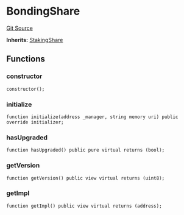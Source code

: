 # BondingShare
[Git Source](https://github.com/ubiquity/ubiquity-dollar/blob/4924ab0035521e70625d704791f5b260a4713327/src/dollar/mocks/MockShareV1.sol)

**Inherits:**
[StakingShare](/src/dollar/core/StakingShare.sol/contract.StakingShare.md)


## Functions
### constructor


```solidity
constructor();
```

### initialize


```solidity
function initialize(address _manager, string memory uri) public override initializer;
```

### hasUpgraded


```solidity
function hasUpgraded() public pure virtual returns (bool);
```

### getVersion


```solidity
function getVersion() public view virtual returns (uint8);
```

### getImpl


```solidity
function getImpl() public view virtual returns (address);
```


